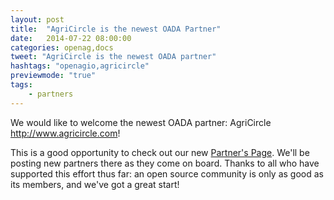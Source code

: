 ```yaml
---
layout: post
title:  "AgriCircle is the newest OADA Partner"
date:   2014-07-22 08:00:00
categories: openag,docs
tweet: "AgriCircle is the newest OADA partner"
hashtags: "openagio,agricircle"
previewmode: "true"
tags: 
    - partners
---
```


We would like to welcome the newest OADA partner: AgriCircle <a href="http://www.agricircle.com">http://www.agricircle.com</a>!

This is a good opportunity to check out our new <a href="/partners/">Partner's Page</a>.  We'll be posting new partners there as
they come on board.  Thanks to all who have supported this effort thus far: an open source community is only as good as its members,
and we've got a great start!
